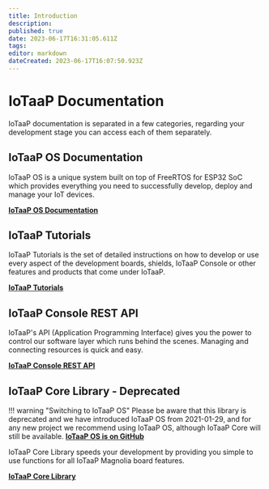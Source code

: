 ```yaml
---
title: Introduction
description: 
published: true
date: 2023-06-17T16:31:05.611Z
tags: 
editor: markdown
dateCreated: 2023-06-17T16:07:50.923Z
---
```


# IoTaaP Documentation

IoTaaP documentation is separated in a few categories, regarding your development stage you can access each of them separately.

## IoTaaP OS Documentation

IoTaaP OS is a unique system built on top of FreeRTOS for ESP32 SoC which provides everything you need to successfully develop, deploy and manage your IoT devices.

[**IoTaaP OS Documentation**](https://docs.iotaap.io/docs-iotaap-os/)

## IoTaaP Tutorials

IoTaaP Tutorials is the set of detailed instructions on how to develop or use every aspect of the development boards, shields,
IoTaaP Console or other features and products that come under IoTaaP.

[**IoTaaP Tutorials**](https://docs.iotaap.io/docs-tutorials/)

## IoTaaP Console REST API

IoTaaP's API (Application Programming Interface) gives you the power to control our software layer which runs behind the scenes. Managing and connecting resources is quick and easy.

[**IoTaaP Console REST API**](https://docs.iotaap.io/docs-rest/)

## IoTaaP Core Library - Deprecated

!!! warning "Switching to IoTaaP OS"
    Please be aware that this library is deprecated and we have introduced IoTaaP OS from 2021-01-29, and for any new project
    we recommend using IoTaaP OS, although IoTaaP Core will still be available.
    [**IoTaaP OS is on GitHub**](https://github.com/iotaap/iotaap-os)

IoTaaP Core Library speeds your development by providing you simple to use functions for all IoTaaP Magnolia board features.

[**IoTaaP Core Library**](https://docs.iotaap.io/docs-core/)
